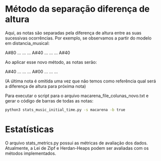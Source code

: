 Método da separação diferença de altura
============

Aqui, as notas são separadas pela diferença de altura entre as suas sucessivas
ocorrências. Por exemplo, se observamos a partir do modelo em distancia_musical:

A#80
...
...
...
A#40
...
...
...
A#40

Ao aplicar esse novo método, as notas serão:

A#40
...
...
...
A#00
...
...
...

(A última nota é omitida uma vez que não temos como referência qual será a
diferença de altura para próxima nota)

Para executar o script para o arquivo macarena_file_colunas_novo.txt e gerar
o código de barras de todas as notas:
```bash
python3 stats_music_initial_time.py -s macarena -b true
```

Estatísticas
============

O arquivo stats_metrics.py possui as métricas de avaliação dos dados.
Atualmente, a Lei de Zipf e Herdan-Heaps podem ser avaliadas com os métodos
implementados.
